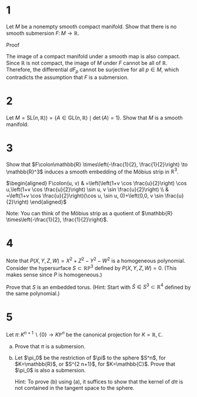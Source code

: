 # 1
Let $M$ be a nonempty smooth compact manifold. Show that there is no smooth submersion $F\colon M \to \mathbb{R}$.

Proof

The image of a compact manifold under a smooth map is also compact. Since $\mathbb{R}$ is not compact, the image of $M$ under $F$ cannot be all of $\mathbb{R}$. Therefore, the differential $dF_p$ cannot be surjective for all $p \in M$, which contradicts the assumption that $F$ is a submersion.

# 2
Let $`M=\mathrm{SL}(n, \mathbb{R}))=\{A \in \mathrm{GL}(n, \mathbb{R}) \mid \det(A)=1\}`$. Show that $M$ is a smooth manifold.

# 3
Show that $F\colon\mathbb{R} \times\left(-\frac{1}{2}, \frac{1}{2}\right) \to \mathbb{R}^3$ induces a smooth embedding of the Möbius strip in $\mathbb{R}^3$.

$`\begin{aligned}
F\colon(u, v) & =\left(\left(1+v \cos \frac{u}{2}\right) \cos u,\left(1+v \cos \frac{u}{2}\right) \sin u, v \sin \frac{u}{2}\right) \\
& =\left(1+v \cos \frac{u}{2}\right)(\cos u, \sin u, 0)+\left(0,0, v \sin \frac{u}{2}\right)
\end{aligned}`$

Note: You can think of the Möbius strip as a quotient of $\mathbb{R} \times\left(-\frac{1}{2}, \frac{1}{2}\right)$.

# 4
Note that $P(X, Y, Z, W)=X^2+Z^2-Y^2-W^2$ is a homogeneous polynomial. Consider the hypersurface $S \subset \mathbb{R P}^3$ defined by $P(X, Y, Z, W)=0$. (This makes sense since $P$ is homogeneous.)

Prove that $S$ is an embedded torus. (Hint: Start with $\tilde{S} \in S^3 \subset \mathbb{R}^4$ defined by the same polynomial.)

# 5
Let $\pi\colon K^{n+1} \backslash\{0\} \to K \mathbb{P}^n$ be the canonical projection for $K=\mathbb{R}, \mathbb{C}$.
<ol type="a">
<li>  

Prove that $\pi$ is a submersion.
</li>
<li>  
Let $\pi_0$ be the restriction of $\pi$ to the sphere $S^n$, for $K=\mathbb{R}$, or $S^{2 n+1}$, for $K=\mathbb{C}$. Prove that $\pi_0$ is also a submersion.

  Hint: To prove (b) using (a), it suffices to show that the kernel of $d \pi$ is not contained in the tangent space to the sphere.
</li>
</ol>
